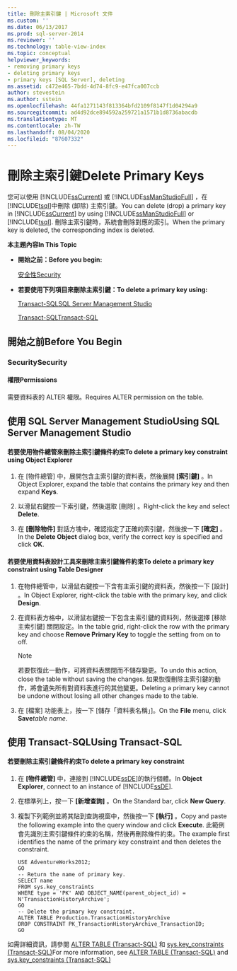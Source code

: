 ```yaml
---
title: 刪除主索引鍵 | Microsoft 文件
ms.custom: ''
ms.date: 06/13/2017
ms.prod: sql-server-2014
ms.reviewer: ''
ms.technology: table-view-index
ms.topic: conceptual
helpviewer_keywords:
- removing primary keys
- deleting primary keys
- primary keys [SQL Server], deleting
ms.assetid: c472e465-7bdd-4d74-8fc9-e47fca007ccb
author: stevestein
ms.author: sstein
ms.openlocfilehash: 44fa1271143f813364bfd2109f8147f1d04294a9
ms.sourcegitcommit: ad4d92dce894592a259721a1571b1d8736abacdb
ms.translationtype: MT
ms.contentlocale: zh-TW
ms.lasthandoff: 08/04/2020
ms.locfileid: "87607332"
---
```

# <a name="delete-primary-keys"></a><span data-ttu-id="e6e09-102">刪除主索引鍵</span><span class="sxs-lookup"><span data-stu-id="e6e09-102">Delete Primary Keys</span></span>
  <span data-ttu-id="e6e09-103">您可以使用 [!INCLUDE[ssCurrent](../../includes/sscurrent-md.md)] 或 [!INCLUDE[ssManStudioFull](../../includes/ssmanstudiofull-md.md)] ，在 [!INCLUDE[tsql](../../includes/tsql-md.md)]中刪除 (卸除) 主索引鍵。</span><span class="sxs-lookup"><span data-stu-id="e6e09-103">You can delete (drop) a primary key in [!INCLUDE[ssCurrent](../../includes/sscurrent-md.md)] by using [!INCLUDE[ssManStudioFull](../../includes/ssmanstudiofull-md.md)] or [!INCLUDE[tsql](../../includes/tsql-md.md)].</span></span> <span data-ttu-id="e6e09-104">刪除主索引鍵時，系統會刪除對應的索引。</span><span class="sxs-lookup"><span data-stu-id="e6e09-104">When the primary key is deleted, the corresponding index is deleted.</span></span>  
  
 <span data-ttu-id="e6e09-105">**本主題內容**</span><span class="sxs-lookup"><span data-stu-id="e6e09-105">**In This Topic**</span></span>  
  
-   <span data-ttu-id="e6e09-106">**開始之前：**</span><span class="sxs-lookup"><span data-stu-id="e6e09-106">**Before you begin:**</span></span>  
  
     [<span data-ttu-id="e6e09-107">安全性</span><span class="sxs-lookup"><span data-stu-id="e6e09-107">Security</span></span>](#Security)  
  
-   <span data-ttu-id="e6e09-108">**若要使用下列項目來刪除主索引鍵：**</span><span class="sxs-lookup"><span data-stu-id="e6e09-108">**To delete a primary key using:**</span></span>  
  
     [<span data-ttu-id="e6e09-109">Transact-SQL</span><span class="sxs-lookup"><span data-stu-id="e6e09-109">SQL Server Management Studio</span></span>](#SSMSProcedure)  
  
     [<span data-ttu-id="e6e09-110">Transact-SQL</span><span class="sxs-lookup"><span data-stu-id="e6e09-110">Transact-SQL</span></span>](#TsqlProcedure)  
  
##  <a name="before-you-begin"></a><a name="BeforeYouBegin"></a> <span data-ttu-id="e6e09-111">開始之前</span><span class="sxs-lookup"><span data-stu-id="e6e09-111">Before You Begin</span></span>  
  
###  <a name="security"></a><a name="Security"></a> <span data-ttu-id="e6e09-112">Security</span><span class="sxs-lookup"><span data-stu-id="e6e09-112">Security</span></span>  
  
####  <a name="permissions"></a><a name="Permissions"></a> <span data-ttu-id="e6e09-113">權限</span><span class="sxs-lookup"><span data-stu-id="e6e09-113">Permissions</span></span>  
 <span data-ttu-id="e6e09-114">需要資料表的 ALTER 權限。</span><span class="sxs-lookup"><span data-stu-id="e6e09-114">Requires ALTER permission on the table.</span></span>  
  
##  <a name="using-sql-server-management-studio"></a><a name="SSMSProcedure"></a> <span data-ttu-id="e6e09-115">使用 SQL Server Management Studio</span><span class="sxs-lookup"><span data-stu-id="e6e09-115">Using SQL Server Management Studio</span></span>  
  
#### <a name="to-delete-a-primary-key-constraint-using-object-explorer"></a><span data-ttu-id="e6e09-116">若要使用物件總管來刪除主索引鍵條件約束</span><span class="sxs-lookup"><span data-stu-id="e6e09-116">To delete a primary key constraint using Object Explorer</span></span>  
  
1.  <span data-ttu-id="e6e09-117">在 [物件總管] 中，展開包含主索引鍵的資料表，然後展開 **[索引鍵]** 。</span><span class="sxs-lookup"><span data-stu-id="e6e09-117">In Object Explorer, expand the table that contains the primary key and then expand **Keys**.</span></span>  
  
2.  <span data-ttu-id="e6e09-118">以滑鼠右鍵按一下索引鍵，然後選取 [刪除]  。</span><span class="sxs-lookup"><span data-stu-id="e6e09-118">Right-click the key and select **Delete**.</span></span>  
  
3.  <span data-ttu-id="e6e09-119">在 **[刪除物件]** 對話方塊中，確認指定了正確的索引鍵，然後按一下 **[確定]** 。</span><span class="sxs-lookup"><span data-stu-id="e6e09-119">In the **Delete Object** dialog box, verify the correct key is specified and click **OK**.</span></span>  
  
#### <a name="to-delete-a-primary-key-constraint-using-table-designer"></a><span data-ttu-id="e6e09-120">若要使用資料表設計工具來刪除主索引鍵條件約束</span><span class="sxs-lookup"><span data-stu-id="e6e09-120">To delete a primary key constraint using Table Designer</span></span>  
  
1.  <span data-ttu-id="e6e09-121">在物件總管中，以滑鼠右鍵按一下含有主索引鍵的資料表，然後按一下 [設計]  。</span><span class="sxs-lookup"><span data-stu-id="e6e09-121">In Object Explorer, right-click the table with the primary key, and click **Design**.</span></span>  
  
2.  <span data-ttu-id="e6e09-122">在資料表方格中，以滑鼠右鍵按一下包含主索引鍵的資料列，然後選擇 [移除主索引鍵]  關閉設定。</span><span class="sxs-lookup"><span data-stu-id="e6e09-122">In the table grid, right-click the row with the primary key and choose **Remove Primary Key** to toggle the setting from on to off.</span></span>  
  
    > [!NOTE]  
    >  <span data-ttu-id="e6e09-123">若要恢復此一動作，可將資料表關閉而不儲存變更。</span><span class="sxs-lookup"><span data-stu-id="e6e09-123">To undo this action, close the table without saving the changes.</span></span> <span data-ttu-id="e6e09-124">如果恢復刪除主索引鍵的動作，將會遺失所有對資料表進行的其他變更。</span><span class="sxs-lookup"><span data-stu-id="e6e09-124">Deleting a primary key cannot be undone without losing all other changes made to the table.</span></span>  
  
3.  <span data-ttu-id="e6e09-125">在 [檔案]  功能表上，按一下 [儲存「資料表名稱」]。</span><span class="sxs-lookup"><span data-stu-id="e6e09-125">On the **File** menu, click **Save**_table name_.</span></span>  
  
##  <a name="using-transact-sql"></a><a name="TsqlProcedure"></a> <span data-ttu-id="e6e09-126">使用 Transact-SQL</span><span class="sxs-lookup"><span data-stu-id="e6e09-126">Using Transact-SQL</span></span>  
  
#### <a name="to-delete-a-primary-key-constraint"></a><span data-ttu-id="e6e09-127">若要刪除主索引鍵條件約束</span><span class="sxs-lookup"><span data-stu-id="e6e09-127">To delete a primary key constraint</span></span>  
  
1.  <span data-ttu-id="e6e09-128">在 **[物件總管]** 中，連接到 [!INCLUDE[ssDE](../../includes/ssde-md.md)]的執行個體。</span><span class="sxs-lookup"><span data-stu-id="e6e09-128">In **Object Explorer**, connect to an instance of [!INCLUDE[ssDE](../../includes/ssde-md.md)].</span></span>  
  
2.  <span data-ttu-id="e6e09-129">在標準列上，按一下 **[新增查詢]** 。</span><span class="sxs-lookup"><span data-stu-id="e6e09-129">On the Standard bar, click **New Query**.</span></span>  
  
3.  <span data-ttu-id="e6e09-130">複製下列範例並將其貼到查詢視窗中，然後按一下 **[執行]** 。</span><span class="sxs-lookup"><span data-stu-id="e6e09-130">Copy and paste the following example into the query window and click **Execute**.</span></span> <span data-ttu-id="e6e09-131">此範例會先識別主索引鍵條件約束的名稱，然後再刪除條件約束。</span><span class="sxs-lookup"><span data-stu-id="e6e09-131">The example first identifies the name of the primary key constraint and then deletes the constraint.</span></span>  
  
    ```  
    USE AdventureWorks2012;  
    GO  
    -- Return the name of primary key.  
    SELECT name  
    FROM sys.key_constraints  
    WHERE type = 'PK' AND OBJECT_NAME(parent_object_id) = N'TransactionHistoryArchive';  
    GO  
    -- Delete the primary key constraint.  
    ALTER TABLE Production.TransactionHistoryArchive  
    DROP CONSTRAINT PK_TransactionHistoryArchive_TransactionID;   
    GO  
    ```  
  
 <span data-ttu-id="e6e09-132">如需詳細資訊，請參閱 [ALTER TABLE &#40;Transact-SQL&#41;](/sql/t-sql/statements/alter-table-transact-sql) 和 [sys.key_constraints &#40;Transact-SQL&#41;](/sql/relational-databases/system-catalog-views/sys-key-constraints-transact-sql)</span><span class="sxs-lookup"><span data-stu-id="e6e09-132">For more information, see [ALTER TABLE &#40;Transact-SQL&#41;](/sql/t-sql/statements/alter-table-transact-sql) and [sys.key_constraints &#40;Transact-SQL&#41;](/sql/relational-databases/system-catalog-views/sys-key-constraints-transact-sql)</span></span>  
  
###  <a name="TsqlExample"></a>  
